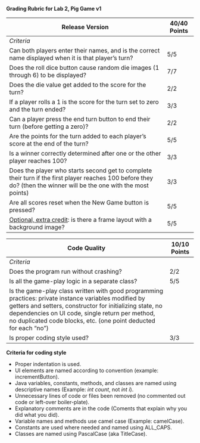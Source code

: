 **Grading Rubric for Lab 2, Pig Game v1**

 

| **Release   Version**                                        | **40/40 Points** |
| ------------------------------------------------------------ | ---------------- |
| *Criteria*                                                   |                  |
| Can both players enter their names, and is the correct name displayed when it is that player’s turn? | 5/5              |
| Does the roll dice button cause random die images (1 through 6) to be displayed? | 7/7              |
| Does the die value get added to the score for the turn?      | 2/2              |
| If a player rolls a 1 is the score for the turn set to zero and the turn ended? | 3/3              |
| Can a player press the end turn button to end their turn (before getting a zero)? | 2/2              |
| Are the points for the turn added to each player’s score at the end of the turn? | 5/5              |
| Is a winner correctly determined after one or the other player reaches 100? | 3/3              |
| Does the player who starts second get to complete their turn if the first player reaches 100 before they do? (then the winner will be the one with the most points) | 3/3              |
| Are all scores reset when the New Game button is pressed?    | 5/5              |
| <u>Optional, extra credit</u>: is there a frame layout with a background image? | 5/5              |

 

| **Code Quality**                                             | **10/10 Points** |
| ------------------------------------------------------------ | ---------------- |
| *Criteria*                                                   |                  |
| Does the program run without crashing?                       | 2/2              |
| Is all the game-play logic in a separate class?              | 5/5              |
| Is the game-play class written with good programming practices: private instance variables modified by getters and setters, constructor for initializing state, no dependencies on UI code, single return per method, no duplicated code blocks, etc. (one point deducted for each “no”) |                  |
| Is proper coding style used?                                 | 3/3              |



**Criteria for coding style**

- Proper indentation is used.
- UI elements are named according to convention (example: incrementButton).
- Java variables, constants, methods, and classes are named using descriptive names (Example: *int count*, not *int i*). 
- Unnecessary lines of code or files been removed (no commented out code or left-over boiler-plate).
- Explanatory comments are in the code (Coments that explain why you did what you did).
- Variable names and methods use camel case (Example: camelCase).
- Constants are used where needed and named using ALL_CAPS.
- Classes are named using PascalCase (aka TitleCase).